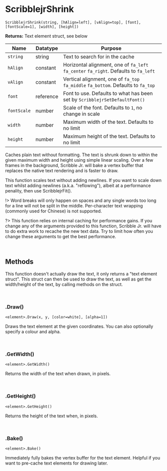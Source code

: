 # ScribblejrShrink

`ScribblejrShrink(string, [hAlign=left], [vAlign=top], [font], [fontScale=1], [width], [height])`

**Returns:** Text element struct, see below

|Name       |Datatype |Purpose                                                                             |
|-----------|---------|------------------------------------------------------------------------------------|
|`string`   |string   |Text to search for in the cache                                                     |
|`hAlign`   |constant |Horizontal alignment, one of `fa_left` `fa_center` `fa_right`. Defaults to `fa_left`|
|`vAlign`   |constant |Vertical alignment, one of `fa_top` `fa_middle` `fa_bottom`. Defaults to `fa_top`   |
|`font`     |reference|Font to use. Defaults to what has been set by `ScribblejrSetDefaultFont()`          |
|`fontScale`|number   |Scale of the font. Defaults to `1`, no change in scale                              |
|`width`    |number   |Maximum width of the text. Defaults to no limit                                     |
|`height`   |number   |Maximum height of the text. Defaults to no limit                                    |

Caches plain text without formatting. The text is shrunk down to within the given maximum width and height using simple linear scaling. Over a few frames in the background, Scribble Jr. will bake a vertex buffer that replaces the native text rendering and is faster to draw.

This function scales text without adding newlines. If you want to scale down text whilst adding newlines (a.k.a. "reflowing"), albeit at a performance penality, then use ScribblejrFit().

!> Word breaks will only happen on spaces and any single words too long for a line will not be split in the middle. Per-character text wrapping (commonly used for Chinese) is not supported.

?> This function relies on internal caching for performance gains. If you change any of the arguments provided to this function, Scribble Jr. will have to do extra work to recache the new text data. Try to limit how often you change these arguments to get the best performance.

&nbsp;

## Methods

This function doesn't actually draw the text, it only returns a "text element struct". This struct can then be used to draw the text, as well as get the width/height of the text, by calling methods on the struct.

&nbsp;

### .Draw()

`<element>.Draw(x, y, [color=white], [alpha=1])`

Draws the text element at the given coordinates. You can also optionally specify a colour and alpha.

&nbsp;

### .GetWidth()

`<element>.GetWidth()`

Returns the width of the text when drawn, in pixels.

&nbsp;

### .GetHeight()

`<element>.GetHeight()`

Returns the height of the text when, in pixels.

&nbsp;

### .Bake()

`<element>.Bake()`

Immediately fully bakes the vertex buffer for the text element. Helpful if you want to pre-cache text elements for drawing later.